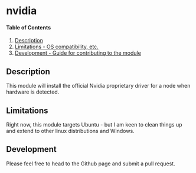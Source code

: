 # nvidia

#### Table of Contents

1. [Description](#description)
1. [Limitations - OS compatibility, etc.](#limitations)
1. [Development - Guide for contributing to the module](#development)

## Description

This module will install the official Nvidia proprietary driver for a node
when hardware is detected.

## Limitations

Right now, this module targets Ubuntu - but I am keen to clean things up and
extend to other linux distributions and Windows.

## Development

Please feel free to head to the Github page and submit a pull request.

